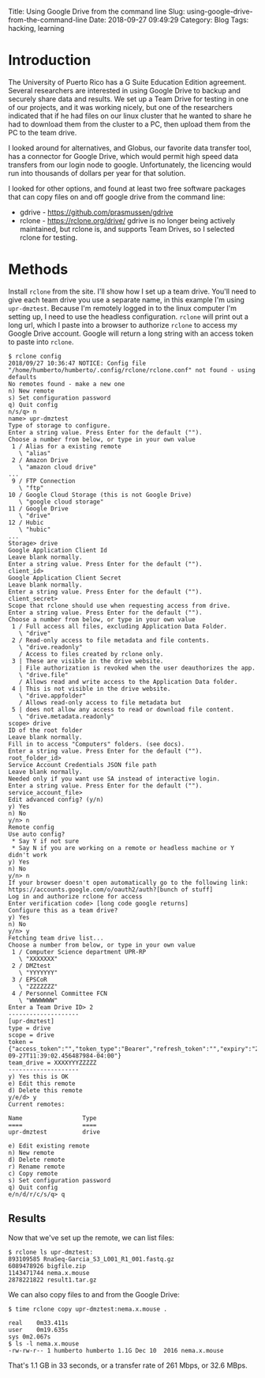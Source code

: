 Title: Using Google Drive from the command line
Slug: using-google-drive-from-the-command-line
Date: 2018-09-27 09:49:29
Category: Blog
Tags: hacking, learning

# Introduction

The University of Puerto Rico has a G Suite Education Edition
agreement. Several researchers are interested in using Google Drive to
backup and securely share data and results. We set up a Team Drive for
testing in one of our projects, and it was working nicely, but one of
the researchers indicated that if he had files on our linux cluster
that he wanted to share he had to download them from the cluster to a
PC, then upload them from the PC to the team drive.

I looked around for alternatives, and Globus, our favorite data
transfer tool, has a connector for Google Drive, which would permit
high speed data transfers from our login node to google.
Unfortunately, the licencing would run into thousands of dollars per
year for that solution.

I looked for other options, and found at least two free software
packages that can copy files on and off google drive from the command
line:
- gdrive - https://github.com/prasmussen/gdrive
- rclone - https://rclone.org/drive/
gdrive is no longer being actively maintained, but rclone is, and
supports Team Drives, so I selected rclone for testing.

# Methods

Install `rclone` from the site. I'll show how I set up a team
drive. You'll need to give each team drive you use a separate name, in
this example I'm using `upr-dmztest`. Because I'm remotely logged in
to the linux computer I'm setting up, I need to use the headless
configuration. `rclone` will print out a long url, which I paste into
a browser to authorize `rclone` to access my Google Drive
account. Google will return a long string with an access token to
paste into `rclone`.

```
$ rclone config
2018/09/27 10:36:47 NOTICE: Config file "/home/humberto/humberto/.config/rclone/rclone.conf" not found - using defaults
No remotes found - make a new one
n) New remote
s) Set configuration password
q) Quit config
n/s/q> n
name> upr-dmztest
Type of storage to configure.
Enter a string value. Press Enter for the default ("").
Choose a number from below, or type in your own value
 1 / Alias for a existing remote
   \ "alias"
 2 / Amazon Drive
   \ "amazon cloud drive"
...
 9 / FTP Connection
   \ "ftp"
10 / Google Cloud Storage (this is not Google Drive)
   \ "google cloud storage"
11 / Google Drive
   \ "drive"
12 / Hubic
   \ "hubic"
...
Storage> drive
Google Application Client Id
Leave blank normally.
Enter a string value. Press Enter for the default ("").
client_id> 
Google Application Client Secret
Leave blank normally.
Enter a string value. Press Enter for the default ("").
client_secret> 
Scope that rclone should use when requesting access from drive.
Enter a string value. Press Enter for the default ("").
Choose a number from below, or type in your own value
 1 / Full access all files, excluding Application Data Folder.
   \ "drive"
 2 / Read-only access to file metadata and file contents.
   \ "drive.readonly"
   / Access to files created by rclone only.
 3 | These are visible in the drive website.
   | File authorization is revoked when the user deauthorizes the app.
   \ "drive.file"
   / Allows read and write access to the Application Data folder.
 4 | This is not visible in the drive website.
   \ "drive.appfolder"
   / Allows read-only access to file metadata but
 5 | does not allow any access to read or download file content.
   \ "drive.metadata.readonly"
scope> drive
ID of the root folder
Leave blank normally.
Fill in to access "Computers" folders. (see docs).
Enter a string value. Press Enter for the default ("").
root_folder_id> 
Service Account Credentials JSON file path 
Leave blank normally.
Needed only if you want use SA instead of interactive login.
Enter a string value. Press Enter for the default ("").
service_account_file> 
Edit advanced config? (y/n)
y) Yes
n) No
y/n> n
Remote config
Use auto config?
 * Say Y if not sure
 * Say N if you are working on a remote or headless machine or Y didn't work
y) Yes
n) No
y/n> n
If your browser doesn't open automatically go to the following link:
https://accounts.google.com/o/oauth2/auth?[bunch of stuff]
Log in and authorize rclone for access
Enter verification code> [long code google returns]
Configure this as a team drive?
y) Yes
n) No
y/n> y
Fetching team drive list...
Choose a number from below, or type in your own value
 1 / Computer Science department UPR-RP
   \ "XXXXXXX"
 2 / DMZtest
   \ "YYYYYYY"
 3 / EPSCoR
   \ "ZZZZZZZ"
 4 / Personnel Committee FCN
   \ "WWWWWWW"
Enter a Team Drive ID> 2
--------------------
[upr-dmztest]
type = drive
scope = drive
token = {"access_token":"","token_type":"Bearer","refresh_token":"","expiry":"2018-09-27T11:39:02.456487984-04:00"}
team_drive = XXXXYYYZZZZZ
--------------------
y) Yes this is OK
e) Edit this remote
d) Delete this remote
y/e/d> y
Current remotes:

Name                 Type
====                 ====
upr-dmztest          drive

e) Edit existing remote
n) New remote
d) Delete remote
r) Rename remote
c) Copy remote
s) Set configuration password
q) Quit config
e/n/d/r/c/s/q> q
```

## Results

Now that we've set up the remote, we can list files:
```
$ rclone ls upr-dmztest:
893109585 RnaSeq-Garcia_S3_L001_R1_001.fastq.gz
6089478926 bigfile.zip
1143471744 nema.x.mouse
2878221822 result1.tar.gz
```

We can also copy files to and from the Google Drive:

```
$ time rclone copy upr-dmztest:nema.x.mouse .

real	0m33.411s
user	0m19.635s
sys	0m2.067s
$ ls -l nema.x.mouse 
-rw-rw-r-- 1 humberto humberto 1.1G Dec 10  2016 nema.x.mouse
```

That's 1.1 GB in 33 seconds, or a transfer rate of 261 Mbps, or 32.6 MBps.
